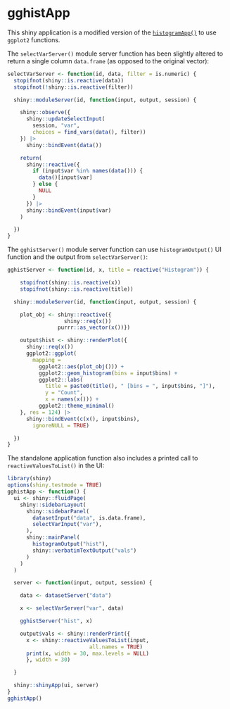 # gghistApp

This shiny application is a modified version of the [`histogramApp()`](https://mastering-shiny.org/scaling-modules.html#case-study-histogram) to use `ggplot2` functions. 

The `selectVarServer()` module server function has been slightly altered to return a single column `data.frame` (as opposed to the original vector):

``` r
selectVarServer <- function(id, data, filter = is.numeric) {
  stopifnot(shiny::is.reactive(data))
  stopifnot(!shiny::is.reactive(filter))

  shiny::moduleServer(id, function(input, output, session) {

    shiny::observe({
      shiny::updateSelectInput(
        session, "var",
        choices = find_vars(data(), filter))
    }) |>
      shiny::bindEvent(data())

    return(
      shiny::reactive({
        if (input$var %in% names(data())) {
          data()[input$var]
        } else {
          NULL
        }
      }) |>
      shiny::bindEvent(input$var)
    )

  })
}
```

The `gghistServer()` module server function can use `histogramOutput()` UI function and the output from `selectVarServer()`: 

``` r
gghistServer <- function(id, x, title = reactive("Histogram")) {

    stopifnot(shiny::is.reactive(x))
    stopifnot(shiny::is.reactive(title))

  shiny::moduleServer(id, function(input, output, session) {

    plot_obj <- shiny::reactive({
                  shiny::req(x())
                purrr::as_vector(x())})

    output$hist <- shiny::renderPlot({
      shiny::req(x())
      ggplot2::ggplot(
        mapping =
          ggplot2::aes(plot_obj())) +
          ggplot2::geom_histogram(bins = input$bins) +
          ggplot2::labs(
            title = paste0(title(), " [bins = ", input$bins, "]"),
            y = "Count",
            x = names(x())) +
          ggplot2::theme_minimal()
    }, res = 124) |>
      shiny::bindEvent(c(x(), input$bins),
        ignoreNULL = TRUE)

  })
}
```

The standalone application function also includes a printed call to `reactiveValuesToList()` in the UI:

``` r
library(shiny)
options(shiny.testmode = TRUE)
gghistApp <- function() {
  ui <- shiny::fluidPage(
    shiny::sidebarLayout(
      shiny::sidebarPanel(
        datasetInput("data", is.data.frame),
        selectVarInput("var"),
      ),
      shiny::mainPanel(
        histogramOutput("hist"),
        shiny::verbatimTextOutput("vals")
      )
    )
  )

  server <- function(input, output, session) {

    data <- datasetServer("data")

    x <- selectVarServer("var", data)

    gghistServer("hist", x)

    output$vals <- shiny::renderPrint({
      x <- shiny::reactiveValuesToList(input,
                          all.names = TRUE)
      print(x, width = 30, max.levels = NULL)
      }, width = 30)

  }

  shiny::shinyApp(ui, server)
}
gghistApp()
```


